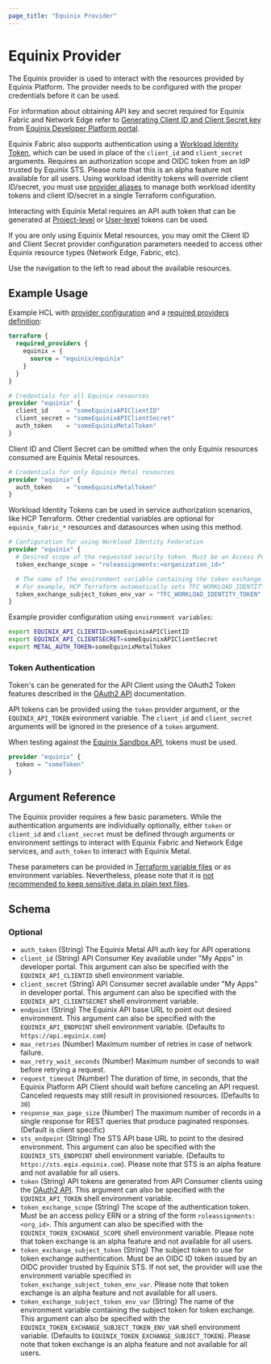 ```yaml
---
page_title: "Equinix Provider"
---
```


# Equinix Provider

The Equinix provider is used to interact with the resources provided by Equinix Platform. The provider needs to be configured with the proper credentials before it can be used.

For information about obtaining API key and secret required for Equinix Fabric and Network Edge refer to [Generating Client ID and Client Secret key](https://developer.equinix.com/dev-docs/fabric/getting-started/getting-access-token#generating-client-id-and-client-secret) from [Equinix Developer Platform portal](https://developer.equinix.com).

Equinix Fabric also supports authentication using a [Workload Identity Token](https://developer.hashicorp.com/terraform/cloud-docs/workspaces/dynamic-provider-credentials/workload-identity-tokens), which can be used in place of the `client_id` and `client_secret` arguments. Requires an authorization scope and OIDC token from an IdP trusted by Equinix STS. Please note that this is an alpha feature not available for all users. Using workload identity tokens will override client ID/secret, you must use [provider aliases](https://developer.hashicorp.com/terraform/language/providers/configuration#alias-multiple-provider-configurations) to manage both workload identity tokens and client ID/secret in a single Terraform configuration.

Interacting with Equinix Metal requires an API auth token that can be generated at [Project-level](https://metal.equinix.com/developers/docs/accounts/projects/#api-keys) or [User-level](https://metal.equinix.com/developers/docs/accounts/users/#api-keys) tokens can be used.

If you are only using Equinix Metal resources, you may omit the Client ID and Client Secret provider configuration parameters needed to access other Equinix resource types (Network Edge, Fabric, etc).

Use the navigation to the left to read about the available resources.

## Example Usage

Example HCL with [provider configuration](https://www.terraform.io/docs/configuration/providers.html) and a [required providers definition](https://www.terraform.io/language/settings#specifying-a-required-terraform-version):

```terraform
terraform {
  required_providers {
    equinix = {
      source = "equinix/equinix"
    }
  }
}

# Credentials for all Equinix resources
provider "equinix" {
  client_id     = "someEquinixAPIClientID"
  client_secret = "someEquinixAPIClientSecret"
  auth_token    = "someEquinixMetalToken"
}
```

Client ID and Client Secret can be omitted when the only Equinix resources consumed are Equinix Metal resources.

```terraform
# Credentials for only Equinix Metal resources
provider "equinix" {
  auth_token    = "someEquinixMetalToken"
}
```

Workload Identity Tokens can be used in service authorization scenarios, like HCP Terraform. Other credential variables are optional for `equinix_fabric_*` resources and datasources when using this method.

```terraform
# Configuration for using Workload Identity Federation
provider "equinix" {
  # Desired scope of the requested security token. Must be an Access Policy ERN or a string of the form `roleassignments:<organization_id>`
  token_exchange_scope = "roleassignments:<organization_id>"

  # The name of the environment variable containing the token exchange subject token
  # For example, HCP Terraform automatically sets TFC_WORKLOAD_IDENTITY_TOKEN
  token_exchange_subject_token_env_var = "TFC_WORKLOAD_IDENTITY_TOKEN"
}
```

Example provider configuration using `environment variables`:

```sh
export EQUINIX_API_CLIENTID=someEquinixAPIClientID
export EQUINIX_API_CLIENTSECRET=someEquinixAPIClientSecret
export METAL_AUTH_TOKEN=someEquinixMetalToken
```

### Token Authentication

Token's can be generated for the API Client using the OAuth2 Token features described in the [OAuth2 API](https://developer.equinix.com/catalog/accesstokenv1#operation/GetOAuth2AccessToken) documentation.

API tokens can be provided using the `token` provider argument, or the `EQUINIX_API_TOKEN` evironment variable. The `client_id` and `client_secret` arguments will be ignored in the presence of a `token` argument.

When testing against the [Equinix Sandbox API](https://developer.equinix.com/environment/sandbox), tokens must be used.

```terraform
provider "equinix" {
  token = "someToken"
}
```

## Argument Reference

The Equinix provider requires a few basic parameters. While the authentication arguments are individually optionally, either `token` or `client_id` and `client_secret` must be defined through arguments or environment settings to interact with Equinix Fabric and Network Edge services, and `auth_token` to interact with Equinix Metal.

These parameters can be provided in [Terraform variable files](https://www.terraform.io/docs/configuration/variables.html#variable-definitions-tfvars-files) or as environment variables. Nevertheless, please note that it is [not recommended to keep sensitive data in plain text files](https://www.terraform.io/docs/state/sensitive-data.html).

<!-- schema generated by tfplugindocs -->
## Schema

### Optional

- `auth_token` (String) The Equinix Metal API auth key for API operations
- `client_id` (String) API Consumer Key available under "My Apps" in developer portal. This argument can also be specified with the `EQUINIX_API_CLIENTID` shell environment variable.
- `client_secret` (String) API Consumer secret available under "My Apps" in developer portal. This argument can also be specified with the `EQUINIX_API_CLIENTSECRET` shell environment variable.
- `endpoint` (String) The Equinix API base URL to point out desired environment. This argument can also be specified with the `EQUINIX_API_ENDPOINT` shell environment variable. (Defaults to `https://api.equinix.com`)
- `max_retries` (Number) Maximum number of retries in case of network failure.
- `max_retry_wait_seconds` (Number) Maximum number of seconds to wait before retrying a request.
- `request_timeout` (Number) The duration of time, in seconds, that the Equinix Platform API Client should wait before canceling an API request. Canceled requests may still result in provisioned resources. (Defaults to `30`)
- `response_max_page_size` (Number) The maximum number of records in a single response for REST queries that produce paginated responses. (Default is client specific)
- `sts_endpoint` (String) The STS API base URL to point to the desired environment. This argument can also be specified with the `EQUINIX_STS_ENDPOINT` shell environment variable. (Defaults to `https://sts.eqix.equinix.com`). Please note that STS is an alpha feature and not available for all users.
- `token` (String) API tokens are generated from API Consumer clients using the [OAuth2 API](https://developer.equinix.com/dev-docs/fabric/getting-started/getting-access-token#request-access-and-refresh-tokens). This argument can also be specified with the `EQUINIX_API_TOKEN` shell environment variable.
- `token_exchange_scope` (String) The scope of the authentication token. Must be an access policy ERN or a string of the form `roleassignments:<org_id>`. This argument can also be specified with the `EQUINIX_TOKEN_EXCHANGE_SCOPE` shell environment variable. Please note that token exchange is an alpha feature and not available for all users.
- `token_exchange_subject_token` (String) The subject token to use for token exchange authentication. Must be an OIDC ID token issued by an OIDC provider trusted by Equinix STS. If not set, the provider will use the environment variable specified in `token_exchange_subject_token_env_var`. Please note that token exchange is an alpha feature and not available for all users.
- `token_exchange_subject_token_env_var` (String) The name of the environment variable containing the subject token for token exchange. This argument can also be specified with the `EQUINIX_TOKEN_EXCHANGE_SUBJECT_TOKEN_ENV_VAR` shell environment variable. (Defaults to `EQUINIX_TOKEN_EXCHANGE_SUBJECT_TOKEN`). Please note that token exchange is an alpha feature and not available for all users.
